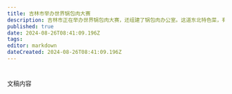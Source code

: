 ```yaml
---
title: 吉林市举办世界锅包肉大赛
description: 吉林市正在举办世界锅包肉大赛，还组建了锅包肉办公室。这道东北特色菜，有两层俄罗斯血统。#世界锅包肉大赛
published: true
date: 2024-08-26T08:41:09.196Z
tags: 
editor: markdown
dateCreated: 2024-08-26T08:41:09.196Z
---
```


<!--
# Tabs {.tabset}

## B站

<div style="position: relative; padding: 30% 45%;">
<iframe style="position: absolute; width: 100%; height: 100%; left: 0; top: 0;" src="//player.bilibili.com/player.html?&bvid=BV号&page=1&as_wide=1&high_quality=1&danmaku=1&autoplay=0" scrolling="no" border="0" frameborder="no" framespacing="0" allowfullscreen="true"></iframe>
</div>

-->

#

文稿内容